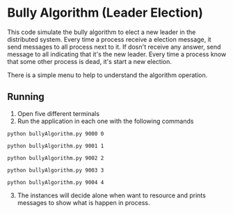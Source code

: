# Bully Algorithm (Leader Election)

This code simulate the bully algorithm to elect a new leader in the distributed system. Every time a process receive a election message, it send messages to all process next to it. If dosn't receive any answer, send message to all indicating that it's the new leader. Every time a process know that some other process is dead, it's start a new election.

There is a simple menu to help to understand the algorithm operation.

## Running
1. Open five different terminals
2. Run the application in each one with the following commands

```
python bullyAlgorithm.py 9000 0
```
```
python bullyAlgorithm.py 9001 1
```
```
python bullyAlgorithm.py 9002 2
```
```
python bullyAlgorithm.py 9003 3
```
```
python bullyAlgorithm.py 9004 4
```

3. The instances will decide alone when want to resource and prints messages to show what is happen in process.